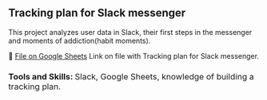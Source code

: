 ## Tracking plan for Slack messenger

This project analyzes user data in Slack, their first steps in the messenger and moments of addiction(habit moments).

📂 [File on Google Sheets](https://docs.google.com/spreadsheets/d/1tHmSdQfw6lrBKSoo0wWcrvB8D_bvc5yXX1VFsREhimA/edit?gid=1162516317#gid=1162516317)
Link on file with Tracking plan for Slack messenger.

### Tools and Skills: <span style="font-weight: lighter; font-size: 0,9em;">Slack, Google Sheets, knowledge of building a tracking plan.</span>